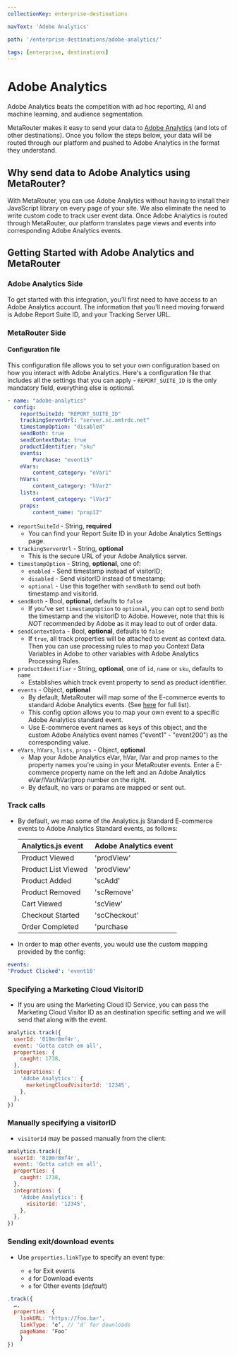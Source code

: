 ```yaml
---
collectionKey: enterprise-destinations

navText: 'Adobe Analytics'

path: '/enterprise-destinations/adobe-analytics/'

tags: [enterprise, destinations]
---
```


# Adobe Analytics

Adobe Analytics beats the competition with ad hoc reporting, AI and machine learning, and audience segmentation.

MetaRouter makes it easy to send your data to [Adobe Analytics](https://www.adobe.com/analytics/adobe-analytics.html) (and lots of other destinations). Once you follow the steps below, your data will be routed through our platform and pushed to Adobe Analytics in the format they understand.

## Why send data to Adobe Analytics using MetaRouter?

With MetaRouter, you can use Adobe Analytics without having to install their JavaScript library on every page of your site. We also eliminate the need to write custom code to track user event data. Once Adobe Analytics is routed through MetaRouter, our platform translates page views and events into corresponding Adobe Analytics events.

## Getting Started with Adobe Analytics and MetaRouter

### Adobe Analytics Side

To get started with this integration, you’ll first need to have access to an Adobe Analytics account. The information that you'll need moving forward is Adobe Report Suite ID, and your Tracking Server URL.

### MetaRouter Side

#### Configuration file

This configuration file allows you to set your own configuration based on how you interact with Adobe Analytics. Here's a configuration file that includes all the settings that you can apply - `REPORT_SUITE_ID` is the only mandatory field, everything else is optional.

```yaml
- name: "adobe-analytics"
  config:
    reportSuiteId: "REPORT_SUITE_ID"
    trackingServerUrl: "server.sc.omtrdc.net"
    timestampOption: "disabled"
    sendBoth: true
    sendContextData: true
    productIdentifier: "sku"
    events:
    	Purchase: "event15"
    eVars:
    	content_category: "eVar1"
    hVars:
    	content_category: "hVar2"
    lists:
    	content_category: "lVar3"
    props:
    	content_name: "prop12"

```

- `reportSuiteId` - String, **required**
  - You can find your Report Suite ID in your Adobe Analytics Settings page.
- `trackingServerUrl` - String, **optional**
  - This is the secure URL of your Adobe Analytics server.
- `timestampOption` - String, **optional**, one of:
  - `enabled` - Send timestamp instead of visitorID;
  - `disabled` - Send visitorID instead of timestamp;
  - `optional` - Use this together with `sendBoth` to send out both timestamp and visitorId.
- `sendBoth` - Bool, **optional**, defaults to `false`
  - If you've set `timestampOption` to `optional`, you can opt to send _both_ the timestamp and the visitorID to Adobe. However, note that this is _NOT_ recommended by Adobe as it may lead to out of order data.
- `sendContextData` - Bool, **optional**, defaults to `false`
  - If `true`, all track properties will be attached to event as context data. Then you can use processing rules to map you Context Data Variables in Adobe to other variables with Adobe Analytics Processing Rules.
- `productIdentifier` - String, **optional**, one of `id`, `name` or `sku`, defaults to `name`
  - Establishes which track event property to send as product identifier.
- `events` - Object, **optional**
  - By default, MetaRouter will map some of the E-commerce events to standard Adobe Analytics events. (See [here](#track-calls) for full list).
  - This config option allows you to map your own event to a specific Adobe Analytics standard event.
  - Use E-commerce event names as keys of this object, and the custom Adobe Analytics event names ("event1" - "event200") as the corresponding value.
- `eVars`, `hVars`, `lists`, `props` - Object, **optional**
  - Map your Adobe Analytics eVar, hVar, lVar and prop names to the property names you’re using in your MetaRouter events. Enter a E-commerce property name on the left and an Adobe Analytics eVar/lVar/hVar/prop number on the right.
  - By default, no vars or params are mapped or sent out.

### Track calls

- By default, we map some of the Analytics.js Standard E-commerce events to Adobe Analytics Standard events, as follows:

  | Analytics.js event  | Adobe Analytics event |
  | :------------------ | :-------------------- |
  | Product Viewed      | 'prodView'            |
  | Product List Viewed | 'prodView'            |
  | Product Added       | 'scAdd'               |
  | Product Removed     | 'scRemove'            |
  | Cart Viewed         | 'scView'              |
  | Checkout Started    | 'scCheckout'          |
  | Order Completed     | 'purchase             |

- In order to map other events, you would use the custom mapping provided by the config:

```yaml
events:
'Product Clicked': 'event10'
```

### Specifying a Marketing Cloud VisitorID

- If you are using the Marketing Cloud ID Service, you can pass the Marketing Cloud Visitor ID as an destination specific setting and we will send that along with the event.

```javascript
analytics.track({
  userId: '019mr8mf4r',
  event: 'Gotta catch em all',
  properties: {
    caught: 1738,
  },
  integrations: {
    'Adobe Analytics': {
      marketingCloudVisitorId: '12345',
    },
  },
})
```

### Manually specifying a visitorID

- `visitorId` may be passed manually from the client:

```javascript
analytics.track({
  userId: '019mr8mf4r',
  event: 'Gotta catch em all',
  properties: {
    caught: 1738,
  },
  integrations: {
    'Adobe Analytics': {
      visitorId: '12345',
    },
  },
})
```

### Sending exit/download events

- Use `properties.linkType` to specify an event type:

  - `e` for Exit events
  - `d` for Download events
  - `o` for Other events (_default_)

```javascript
.track({
  …,
  properties: {
    linkURL: 'https://foo.bar',
    linkType: ‘e’, // ‘d’ for downloads
    pageName: ‘Foo’
    }
})
```
